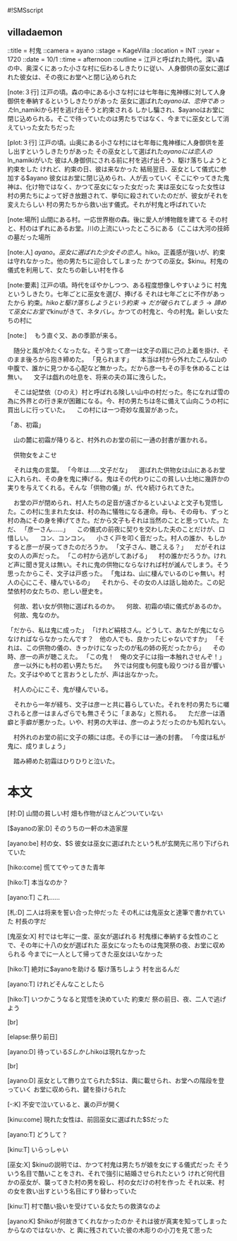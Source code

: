 #!SMSscript

## villadaemon

::title = 村鬼
::camera = ayano
::stage = KageVilla
::location = INT
::year = 1720
::date = 10/1
::time = afternoon
::outline = 江戸と呼ばれた時代。深い森の中、奥深くにあった小さな村に伝わるしきたりに従い、人身御供の巫女に選ばれた彼女は、その夜にお堂へと閉じ込められた

[note:３行]
江戸の頃。森の中にある小さな村には七年毎に鬼神様に対して人身御供を奉納するというしきたりがあった
巫女に選ばれた$ayanoは、恋仲であった$ln_namikiから村を逃げ出そうと約束される
しかし騙され、$ayanoはお堂に閉じ込められる。そこで待っていたのは男たちではなく、今までに巫女として消えていった女たちだった

[plot:３行]
江戸の頃。山奥にある小さな村には七年毎に鬼神様に人身御供を差し出すというしきたりがあった
その巫女として選ばれた$ayanoには恋人の$ln_namikiがいた
彼は人身御供にされる前に村を逃げ出そう、駆け落ちしようと約束をした
けれど、約束の日、彼は来なかった
結局翌日、巫女として儀式に参加する$ayano
彼女はお堂に閉じ込められ、人が去っていく
そこにやってきた鬼神は、化け物ではなく、かつて巫女になった女だった
実は巫女になった女性は村の男たちによって好き放題されて、挙句に殺されていたのだが、彼女がそれを変えたらしい
村の男たちから救い出す儀式。それが村鬼と呼ばれていた

[note:場所]
山間にある村。一応世界樹の森。後に愛人が博物館を建てる
その村と、村のはずれにあるお堂。川の上流にいったところにある（ここは大河の技師の墓だった場所

[note:人]
$ayano。巫女に選ばれた少女
その恋人。$hiko。正義感が強いが、約束は守れなかった。他の男たちに迎合してしまった
かつての巫女。$kinu。村鬼の儀式を利用して、女たちの新しい村を作る

[note:要素]
江戸の頃。時代をぼやかしつつ、ある程度想像しやすいように
村鬼というしきたり。七年ごとに巫女を選び、捧げる
それは七年ごとに不作があったから
約束。$hikoと駆け落ちしようという約束→だが破られてしまう→諦めて巫女に
お堂で$kinuがきて、ネタバレ。かつての村鬼と、今の村鬼。新しい女たちの村に

[note:]
　もう直ぐ又、あの季節が来る。

　随分と風が冷たくなったな。そう言って彦一は文子の肩に己の上着を掛け、そのまま後ろから抱き締めた。
「見られます」
　本当は村から外れたこんな山の中腹で、誰かに見つかる心配など無かった。だから彦一もその手を休めることは無い。
　文子は戯れの吐息を、将来の夫の耳に洩らした。

　そこは妃埜依（ひのえ）村と呼ばれる険しい山中の村だった。冬になれば雪の為に外界との行き来が困難になる。今、村の男たちは冬に備えて山向こうの村に買出しに行っていた。
　この村には一つ奇妙な風習があった。

「あ、初霜」

　山の麓に初霜が降りると、村外れのお堂の前に一通の封書が置かれる。

　供物女をよこせ

　それは鬼の言葉。
「今年は……文子だな」
　選ばれた供物女は山にあるお堂に入れられ、その身を鬼に捧げる。鬼はその代わりにこの貧しい土地に幾許かの実りを与えてくれる。そんな「供物の儀」が、代々続けられてきた。

　お堂の戸が閉められ、村人たちの足音が遠ざかるといよいよと文子も覚悟した。この村に生まれた女は、村の為に犠牲になる運命。母も、その母も、ずっと村の為にその身を捧げてきた。だから文子もそれは当然のことと思っていた。ただ、
「彦一さん……」
　この儀式の前夜に契りを交わした夫のことだけが、口惜しい。
　コン、コンコン。
　小さく戸を叩く音だった。村人の誰か、もしかすると彦一が戻ってきたのだろうか。
「文子さん、聴こえる？」
　だがそれは女の人の声だった。
「この村から逃がしてあげる」
　村の誰かだろうか。けれど声に聞き覚えは無い。それに鬼の供物にならなければ村が滅んでしまう。そう思ったからこそ、文子は戸惑った。
「鬼はね、山に棲んでいるのじゃ無い。村人の心にこそ、棲んでいるの」
　それから、その女の人は話し始めた。この妃埜依村の女たちの、悲しい歴史を。

　何故、若い女が供物に選ばれるのか。
　何故、初霜の頃に儀式があるのか。
　何故、鬼なのか。

「だから、私は鬼に成った」
「けれど絹枝さん。どうして、あなたが鬼にならなければならなかったんです？　他の人でも、良かったじゃないですか」
「それは、この供物の儀の、きっかけになったのが私の姉の死だったから」
　その時、彦一の声が聴こえた。
「この鬼！　俺の文子には指一本触れさせんぞ！」
　彦一以外にも村の若い男たちだ。
　外では何度も何度も殴りつける音が響いた。文子はやめてと言おうとしたが、声は出なかった。

　村人の心にこそ、鬼が棲んでいる。

　それから一年が経ち、文子は彦一と共に暮らしていた。それを村の男たちに囃されると彦一はまんざらでも無さそうに「まあな」と照れる。
　ただ彦一は酒癖と手癖が悪かった。いや、村男の大半は、彦一のようだったのかも知れない。

　村外れのお堂の前に文子の頬には痣。その手には一通の封書。
「今度は私が鬼に、成りましょう」

　踏み締めた初霜はひりひりと泣いた。

# 本文

[村:D]
山間の貧しい村
畑も作物がほとんどついていない

[$ayanoの家:D]
そのうちの一軒の木造家屋

[ayano:be]
村の女、$S
彼女は巫女に選ばれたという札が玄関先に吊り下げられていた

[hiko:come]
慌ててやってきた青年

[hiko:T]
本当なのか？

[ayano:T]
これ……

[札:D]
二人は将来を誓い合った仲だった
その札には鬼巫女と達筆で書かれていた
村長の字だ

[鬼巫女:X]
村では七年に一度、巫女が選ばれる
村鬼様に奉納する女性のことで、その年に十八の女が選ばれた
巫女になったものは鬼哭祭の夜、お堂に収められる
今までに一人として帰ってきた巫女はいなかった

[hiko:T]
絶対に$ayanoを助ける
駆け落ちしよう
村を出るんだ

[ayano:T]
けれどそんなことしたら

[hiko:T]
いつかこうなると覚悟を決めていた
約束だ
祭の前日、夜、二人で逃げよう

[br]

[elapse:祭り前日]

[ayano:D]
待っている$S
しかし$hikoは現れなかった

[br]

[ayano:D]
巫女として飾り立てられた$Sは、輿に載せられ、お堂への階段を登っていく
お堂に収められ、鍵を掛けられた

[-:K]
不安で泣いていると、裏の戸が開く

[kinu:come]
現れた女性は、前回巫女に選ばれた$Sだった

[ayano:T]
どうして？

[kinu:T]
いらっしゃい

[巫女:X]
$kinuの説明では、かつて村鬼は男たちが娘を女にする儀式だった
そういう名目で酷いことをされ、それで強引に結婚させられたという
けれど何代目かの巫女が、襲ってきた村の男を殺し、村の女だけの村を作った
それ以来、村の女を救い出すという名目にすり替わっていた

[kinu:T]
村で酷い扱いを受けている女たちの救済なのよ

[ayano:K]
$hikoが何故きてくれなかったのか
それは彼が真実を知ってしまったからなのではないか、と
輿に残されていた彼の木彫りの小刀を見て思った
